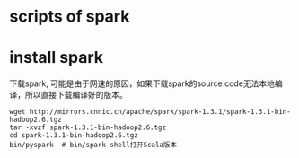 scripts of spark
====

# install spark
下载spark, 可能是由于网速的原因，如果下载spark的source code无法本地编译，所以直接下载编译好的版本。

	wget http://mirrors.cnnic.cn/apache/spark/spark-1.3.1/spark-1.3.1-bin-hadoop2.6.tgz
	tar -xvzf spark-1.3.1-bin-hadoop2.6.tgz
	cd spark-1.3.1-bin-hadoop2.6.tgz
	bin/pyspark  # bin/spark-shell打开Scala版本


